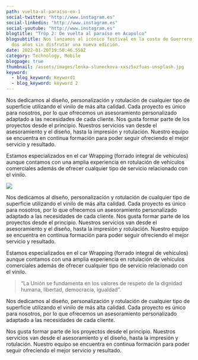 ```yaml
---
path: vuelta-al-paraíso-en-1
social-twitter: "http://www.instagram.es"
social-linkedin: "http://www.instagram.es"
social-youtube: "http://www.instagram.es"
blogtitle: "Tróp 2: De vuelta al paraíso en Acapulco"
blogsubtitle: Nos lanzamos al icónico festival en la costa de Guerrero tras casi
  dos años sin disfrutar una nueva edición.
date: 2022-01-20T19:50:46.558Z
category: Technology, Mobile
blogpage: true
thumbnail: /assets/images/lenka-sluneckova-xxsz5xzfuas-unsplash.jpg
keyword:
  - blog_keyword: Keyword1
  - blog_keyword: keyword 2
---
```

Nos dedicamos al diseño, personalización y rotulación de cualquier tipo de superficie utilizando el vinilo de más alta calidad. Cada proyecto es único para nosotros, por lo que ofrecemos un asesoramiento personalizado adaptado a las necesidades de cada cliente.
Nos gusta formar parte de los proyectos desde el principio. Nuestros servicios van desde el asesoramiento y el diseño, hasta la impresión y rotulación.
Nuestro equipo se encuentra en continua formación para poder seguir ofreciendo el mejor servicio y resultado.

Estamos especializados en el car Wrapping (forrado integral de vehículos) aunque contamos con una amplia experiencia en rotulación de vehículos comerciales además de ofrecer cualquier tipo de servicio relacionado con el vinilo.

![](/assets/images/benefit2.jpg)

Nos dedicamos al diseño, personalización y rotulación de cualquier tipo de superficie utilizando el vinilo de más alta calidad. Cada proyecto es único para nosotros, por lo que ofrecemos un asesoramiento personalizado adaptado a las necesidades de cada cliente.
Nos gusta formar parte de los proyectos desde el principio. Nuestros servicios van desde el asesoramiento y el diseño, hasta la impresión y rotulación. Nuestro equipo se encuentra en continua formación para poder seguir ofreciendo el mejor servicio y resultado.

Estamos especializados en el car Wrapping (forrado integral de vehículos) aunque contamos con una amplia experiencia en rotulación de vehículos comerciales además de ofrecer cualquier tipo de servicio relacionado con el vinilo.

> “La Unión se fundamenta en los valores de respeto de la dignidad humana, libertad, democracia, igualdad”.

Nos dedicamos al diseño, personalización y rotulación de cualquier tipo de superficie utilizando el vinilo de más alta calidad. Cada proyecto es único para nosotros, por lo que ofrecemos un asesoramiento personalizado adaptado a las necesidades de cada cliente.

Nos gusta formar parte de los proyectos desde el principio. Nuestros servicios van desde el asesoramiento y el diseño, hasta la impresión y rotulación.
Nuestro equipo se encuentra en continua formación para poder seguir ofreciendo el mejor servicio y resultado.